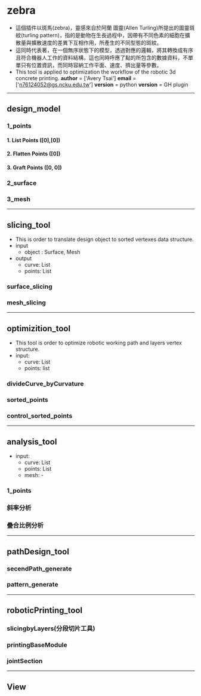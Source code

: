 # zebra

- 這個插件以斑馬(zebra)，靈感來自於阿蘭 圖靈(Allen Turling)所提出的圖靈斑紋(turling pattern)，指的是動物在生長過程中，因帶有不同色素的細胞在擴散量與擴散速度的差異下互相作用，所產生的不同型態的斑紋。
- 這同時代表著，在一個無序狀態下的模型，透過對應的邏輯，將其轉換成有序且符合機器人工作的資料結構，這也同時呼應了點的所包含的數據資料，不單單只有位置資訊，而同時容納工作平面、速度、擠出量等參數。
- This tool is applied to optimization the workflow of the robotic 3d concrete printing.
__author__     = ['Avery Tsai']
__email__      = ['n76124052@gs.ncku.edu.tw']
__version__ = python
__version__ = GH plugin

---
## design_model

### 1_points
#### 1. List Points ([0],[0])
#### 2. Flatten Points ([0])
#### 3. Graft Points ([0, 0])

### 2_surface

### 3_mesh

---
## slicing_tool
- This is order to translate design object to sorted vertexes data structure.
- input
  - object : Surface, Mesh
- output
  - curve: List
  - points: List

### surface_slicing

### mesh_slicing

---
## optimizition_tool
- This tool is order to optimize robotic working path and layers vertex structure.
- input:
  - curve: List
  - points: list

### divideCurve_byCurvature


### sorted_points
### control_sorted_points


---
## analysis_tool

- input:
  - curve: List
  - points: List
  - mesh: -

### 1_points

### 斜率分析

### 疊合比例分析

---
## pathDesign_tool

### secendPath_generate

### pattern_generate

---
## roboticPrinting_tool

### slicingbyLayers(分段切片工具)

### printingBaseModule

### jointSection

---
## View